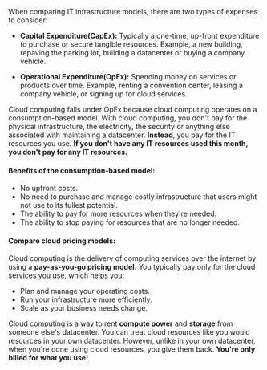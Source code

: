 When comparing IT infrastructure models, there are two types of expenses to consider:

- **Capital Expenditure(CapEx):** 
	Typically a one-time, up-front expenditure to purchase or secure tangible resources. Example, a new building, repaving the parking lot, building a datacenter or buying a company vehicle.

- **Operational Expenditure(OpEx):**
	Spending money on services or products over time. Example, renting a convention center, leasing a company vehicle, or signing up for cloud services.

Cloud computing falls under OpEx because cloud computing operates on a consumption-based model. With cloud computing, you don't pay for the physical infrastructure, the electricity, the security or anything else associated with maintaining a datacenter. **Instead**, you pay  for the IT resources you use. **If you don't have any IT resources used this month, you don't pay for any IT resources.**

#### Benefits of the consumption-based model:
- No upfront costs.
- No need to purchase and manage costly infrastructure that users might not use to its fullest potential.
- The ability to pay for more resources when they're needed.
- The ability to stop paying for resources that are no longer needed.

#### Compare cloud pricing models:
Cloud computing is the delivery of computing services over the internet by using a **pay-as-you-go pricing model.** You typically pay only for the cloud services you use, which helps you:
- Plan and manage your operating costs.
- Run your infrastructure more efficiently.
- Scale as your business needs change.

Cloud computing is a way to rent **compute power** and **storage** from someone else's datacenter. You can treat cloud resources like you would resources in your own datacenter. However, unlike in your own datacenter, when you're done using cloud resources, you give them back. **You're only billed for what you use!** 


